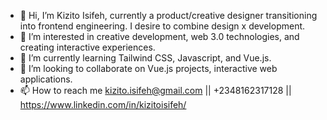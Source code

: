 - 👋 Hi, I’m Kizito Isifeh, currently a product/creative designer transitioning into frontend engineering. I desire to combine design x development.
- 👀 I’m interested in creative development, web 3.0 technologies, and creating interactive experiences.
- 🌱 I’m currently learning Tailwind CSS, Javascript, and Vue.js.
- 💞️ I’m looking to collaborate on Vue.js projects, interactive web applications.
- 📫 How to reach me kizito.isifeh@gmail.com || +2348162317128 || https://www.linkedin.com/in/kizitoisifeh/

<!---
Kizito-Isifeh/Kizito-Isifeh is a ✨ special ✨ repository because its `README.md` (this file) appears on your GitHub profile.
You can click the Preview link to take a look at your changes.
--->
